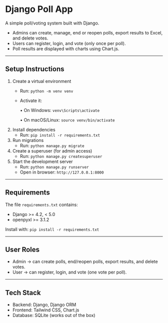 # Django Poll App

A simple poll/voting system built with Django.

* Admins can create, manage, end or reopen polls, export results to Excel, and delete votes.
* Users can register, login, and vote (only once per poll).
* Poll results are displayed with charts using Chart.js.

---

## Setup Instructions

1. Create a virtual environment
   * Run: `python -m venv venv`
   * Activate it:

     • On Windows: `venv\Scripts\activate`

     • On macOS/Linux: `source venv/bin/activate`
2. Install dependencies
   * Run: `pip install -r requirements.txt`
3. Run migrations
   * Run: `python manage.py migrate`
4. Create a superuser (for admin access)
   * Run: `python manage.py createsuperuser`
5. Start the development server
   * Run: `python manage.py runserver`
   * Open in browser: `http://127.0.0.1:8000`

---

## Requirements

The file `requirements.txt` contains:

* Django >= 4.2, < 5.0
* openpyxl >= 3.1.2

Install with: `pip install -r requirements.txt`

---

## User Roles

* Admin → can create polls, end/reopen polls, export results, and delete votes.
* User → can register, login, and vote (one vote per poll).

---

## Tech Stack

* Backend: Django, Django ORM
* Frontend: Tailwind CSS, Chart.js
* Database: SQLite (works out of the box)
